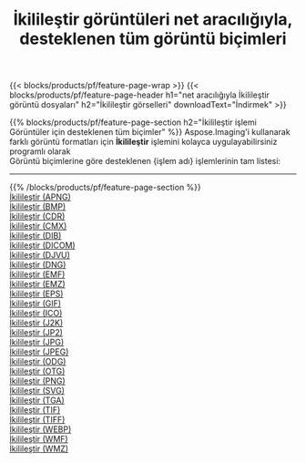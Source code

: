 ﻿---
title: İkilileştir görüntüleri net aracılığıyla, desteklenen tüm görüntü biçimleri 
weight: 3920
url: /tr/net/binarize 
lang: tr
langdirlevel: 2
locales: zh-hans,ja,it,ru,de,es,fr,nl,id,lt,pl,pt,vi,tr,ko,zh-hant,ar,hi,th,sv,cs,uk,he
description: Aspose.Imaging'i kullanarak, net Aracılığıyla kolayca İkilileştir görüntüleri oluşturabilirsiniz
---

{{< blocks/products/pf/feature-page-wrap >}}
{{< blocks/products/pf/feature-page-header h1="net aracılığıyla İkilileştir görüntü dosyaları" h2="İkilileştir görselleri" downloadText="İndirmek" >}}


{{% blocks/products/pf/feature-page-section  h2="İkilileştir işlemi Görüntüler için desteklenen tüm biçimler" %}}
Aspose.Imaging'i kullanarak farklı görüntü formatları için **İkilileştir** işlemini kolayca uygulayabilirsiniz programlı olarak
<br/>
Görüntü biçimlerine göre desteklenen {işlem adı} işlemlerinin tam listesi:
<hr/>
{{% /blocks/products/pf/feature-page-section %}}
<div class="container-fluid productfamilypage bg-gray">
    <div class="convertypes bg-gray agp-content section">
        <div class="container">
		<div class="row other-converters">
		    <div class='col-md-2 other-converter remove-lp remove-rp'><a href="/imaging/tr/net/binarize/apng" >İkilileştir (APNG)</a></div><div class='col-md-2 other-converter remove-lp remove-rp'><a href="/imaging/tr/net/binarize/bmp" >İkilileştir (BMP)</a></div><div class='col-md-2 other-converter remove-lp remove-rp'><a href="/imaging/tr/net/binarize/cdr" >İkilileştir (CDR)</a></div><div class='col-md-2 other-converter remove-lp remove-rp'><a href="/imaging/tr/net/binarize/cmx" >İkilileştir (CMX)</a></div><div class='col-md-2 other-converter remove-lp remove-rp'><a href="/imaging/tr/net/binarize/dib" >İkilileştir (DIB)</a></div><div class='col-md-2 other-converter remove-lp remove-rp'><a href="/imaging/tr/net/binarize/dicom" >İkilileştir (DICOM)</a></div><div class='col-md-2 other-converter remove-lp remove-rp'><a href="/imaging/tr/net/binarize/djvu" >İkilileştir (DJVU)</a></div><div class='col-md-2 other-converter remove-lp remove-rp'><a href="/imaging/tr/net/binarize/dng" >İkilileştir (DNG)</a></div><div class='col-md-2 other-converter remove-lp remove-rp'><a href="/imaging/tr/net/binarize/emf" >İkilileştir (EMF)</a></div><div class='col-md-2 other-converter remove-lp remove-rp'><a href="/imaging/tr/net/binarize/emz" >İkilileştir (EMZ)</a></div><div class='col-md-2 other-converter remove-lp remove-rp'><a href="/imaging/tr/net/binarize/eps" >İkilileştir (EPS)</a></div><div class='col-md-2 other-converter remove-lp remove-rp'><a href="/imaging/tr/net/binarize/gif" >İkilileştir (GIF)</a></div><div class='col-md-2 other-converter remove-lp remove-rp'><a href="/imaging/tr/net/binarize/ico" >İkilileştir (ICO)</a></div><div class='col-md-2 other-converter remove-lp remove-rp'><a href="/imaging/tr/net/binarize/j2k" >İkilileştir (J2K)</a></div><div class='col-md-2 other-converter remove-lp remove-rp'><a href="/imaging/tr/net/binarize/jp2" >İkilileştir (JP2)</a></div><div class='col-md-2 other-converter remove-lp remove-rp'><a href="/imaging/tr/net/binarize/jpg" >İkilileştir (JPG)</a></div><div class='col-md-2 other-converter remove-lp remove-rp'><a href="/imaging/tr/net/binarize/jpeg" >İkilileştir (JPEG)</a></div><div class='col-md-2 other-converter remove-lp remove-rp'><a href="/imaging/tr/net/binarize/odg" >İkilileştir (ODG)</a></div><div class='col-md-2 other-converter remove-lp remove-rp'><a href="/imaging/tr/net/binarize/otg" >İkilileştir (OTG)</a></div><div class='col-md-2 other-converter remove-lp remove-rp'><a href="/imaging/tr/net/binarize/png" >İkilileştir (PNG)</a></div><div class='col-md-2 other-converter remove-lp remove-rp'><a href="/imaging/tr/net/binarize/svg" >İkilileştir (SVG)</a></div><div class='col-md-2 other-converter remove-lp remove-rp'><a href="/imaging/tr/net/binarize/tga" >İkilileştir (TGA)</a></div><div class='col-md-2 other-converter remove-lp remove-rp'><a href="/imaging/tr/net/binarize/tif" >İkilileştir (TIF)</a></div><div class='col-md-2 other-converter remove-lp remove-rp'><a href="/imaging/tr/net/binarize/tiff" >İkilileştir (TIFF)</a></div><div class='col-md-2 other-converter remove-lp remove-rp'><a href="/imaging/tr/net/binarize/webp" >İkilileştir (WEBP)</a></div><div class='col-md-2 other-converter remove-lp remove-rp'><a href="/imaging/tr/net/binarize/wmf" >İkilileştir (WMF)</a></div><div class='col-md-2 other-converter remove-lp remove-rp'><a href="/imaging/tr/net/binarize/wmz" >İkilileştir (WMZ)</a></div>
                </div>
        </div>
    </div>
</div>
<br/>
